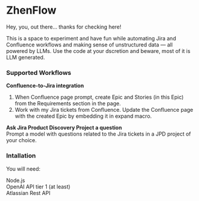 # ZhenFlow

Hey, you, out there... thanks for checking here!

This is a space to experiment and have fun while automating Jira and Confluence workflows and making sense of unstructured data — all powered by LLMs. Use the code at your dscretion and beware, most of it is LLM generated.

<h3>Supported Workflows</h3>

<b>Confluence-to-Jira integration</b><br>
1. When Confluence page prompt, create Epic and Stories (in this Epic) from the Requirements section in the page.
2. Work with my Jira tickets from Confluence. Update the Confluence page with the created Epic by embedding it in expand macro.<br>

<b>Ask Jira Product Discovery Project a question</b><br>
Prompt a model with questions related to the Jira tickets in a JPD project of your choice.

<h3>Intallation</h3>

You will need:<br>

Node.js<br>
OpenAI API tier 1 (at least)<br>
Atlassian Rest API<br>
